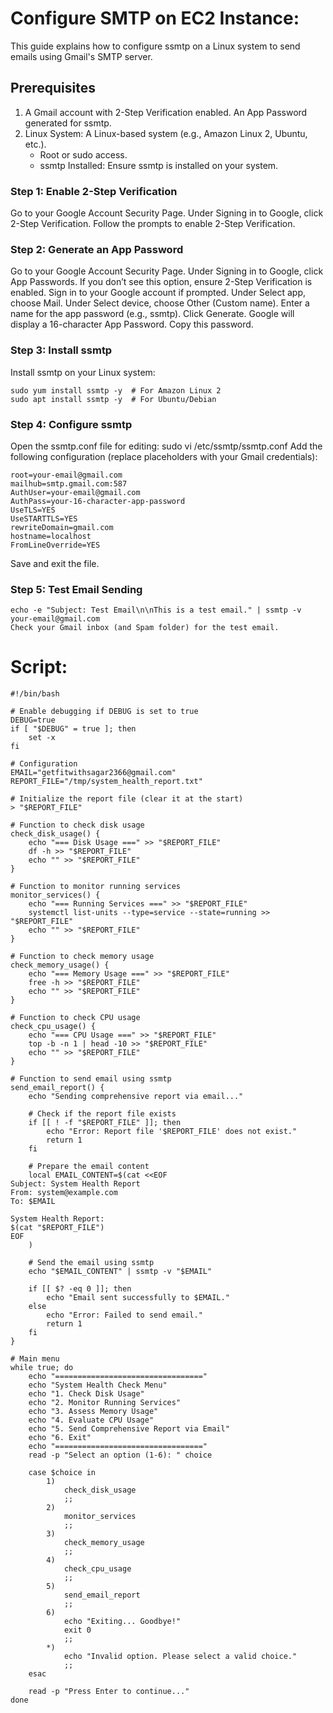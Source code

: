 # Configure SMTP on EC2 Instance:
This guide explains how to configure ssmtp on a Linux system to send emails using Gmail's SMTP server.

## Prerequisites
1. A Gmail account with 2-Step Verification enabled. An App Password generated for ssmtp.
2. Linux System: A Linux-based system (e.g., Amazon Linux 2, Ubuntu, etc.).
    - Root or sudo access.
    - ssmtp Installed: Ensure ssmtp is installed on your system.

### Step 1: Enable 2-Step Verification
Go to your Google Account Security Page.
Under Signing in to Google, click 2-Step Verification.
Follow the prompts to enable 2-Step Verification.

### Step 2: Generate an App Password
Go to your Google Account Security Page.
Under Signing in to Google, click App Passwords.
If you don’t see this option, ensure 2-Step Verification is enabled.
Sign in to your Google account if prompted.
Under Select app, choose Mail.
Under Select device, choose Other (Custom name).
Enter a name for the app password (e.g., ssmtp).
Click Generate.
Google will display a 16-character App Password. Copy this password.

### Step 3: Install ssmtp
Install ssmtp on your Linux system:
```
sudo yum install ssmtp -y  # For Amazon Linux 2
sudo apt install ssmtp -y  # For Ubuntu/Debian
```

### Step 4: Configure ssmtp
Open the ssmtp.conf file for editing: sudo vi /etc/ssmtp/ssmtp.conf
Add the following configuration (replace placeholders with your Gmail credentials):
```
root=your-email@gmail.com
mailhub=smtp.gmail.com:587
AuthUser=your-email@gmail.com
AuthPass=your-16-character-app-password
UseTLS=YES
UseSTARTTLS=YES
rewriteDomain=gmail.com
hostname=localhost
FromLineOverride=YES
```
Save and exit the file.

### Step 5: Test Email Sending
```
echo -e "Subject: Test Email\n\nThis is a test email." | ssmtp -v your-email@gmail.com
Check your Gmail inbox (and Spam folder) for the test email.
```


# Script:
```
#!/bin/bash

# Enable debugging if DEBUG is set to true
DEBUG=true
if [ "$DEBUG" = true ]; then
    set -x
fi

# Configuration
EMAIL="getfitwithsagar2366@gmail.com"
REPORT_FILE="/tmp/system_health_report.txt"

# Initialize the report file (clear it at the start)
> "$REPORT_FILE"

# Function to check disk usage
check_disk_usage() {
    echo "=== Disk Usage ===" >> "$REPORT_FILE"
    df -h >> "$REPORT_FILE"
    echo "" >> "$REPORT_FILE"
}

# Function to monitor running services
monitor_services() {
    echo "=== Running Services ===" >> "$REPORT_FILE"
    systemctl list-units --type=service --state=running >> "$REPORT_FILE"
    echo "" >> "$REPORT_FILE"
}

# Function to check memory usage
check_memory_usage() {
    echo "=== Memory Usage ===" >> "$REPORT_FILE"
    free -h >> "$REPORT_FILE"
    echo "" >> "$REPORT_FILE"
}

# Function to check CPU usage
check_cpu_usage() {
    echo "=== CPU Usage ===" >> "$REPORT_FILE"
    top -b -n 1 | head -10 >> "$REPORT_FILE"
    echo "" >> "$REPORT_FILE"
}

# Function to send email using ssmtp
send_email_report() {
    echo "Sending comprehensive report via email..."

    # Check if the report file exists
    if [[ ! -f "$REPORT_FILE" ]]; then
        echo "Error: Report file '$REPORT_FILE' does not exist."
        return 1
    fi

    # Prepare the email content
    local EMAIL_CONTENT=$(cat <<EOF
Subject: System Health Report
From: system@example.com
To: $EMAIL

System Health Report:
$(cat "$REPORT_FILE")
EOF
    )

    # Send the email using ssmtp
    echo "$EMAIL_CONTENT" | ssmtp -v "$EMAIL"

    if [[ $? -eq 0 ]]; then
        echo "Email sent successfully to $EMAIL."
    else
        echo "Error: Failed to send email."
        return 1
    fi
}

# Main menu
while true; do
    echo "================================="
    echo "System Health Check Menu"
    echo "1. Check Disk Usage"
    echo "2. Monitor Running Services"
    echo "3. Assess Memory Usage"
    echo "4. Evaluate CPU Usage"
    echo "5. Send Comprehensive Report via Email"
    echo "6. Exit"
    echo "================================="
    read -p "Select an option (1-6): " choice

    case $choice in
        1)
            check_disk_usage
            ;;
        2)
            monitor_services
            ;;
        3)
            check_memory_usage
            ;;
        4)
            check_cpu_usage
            ;;
        5)
            send_email_report
            ;;
        6)
            echo "Exiting... Goodbye!"
            exit 0
            ;;
        *)
            echo "Invalid option. Please select a valid choice."
            ;;
    esac

    read -p "Press Enter to continue..."
done
```
